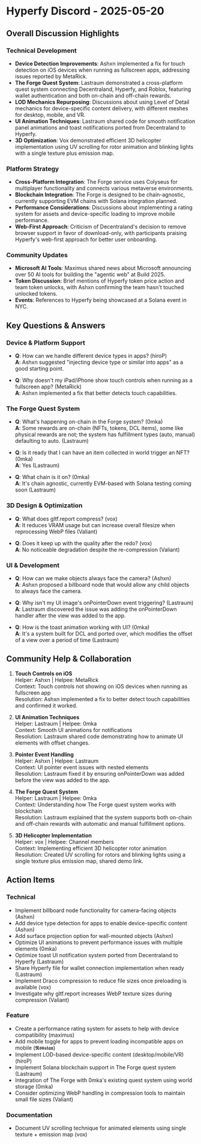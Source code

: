 # Hyperfy Discord - 2025-05-20

## Overall Discussion Highlights

### Technical Development
- **Device Detection Improvements**: Ashxn implemented a fix for touch detection on iOS devices when running as fullscreen apps, addressing issues reported by MetaRick.
- **The Forge Quest System**: Lastraum demonstrated a cross-platform quest system connecting Decentraland, Hyperfy, and Roblox, featuring wallet authentication and both on-chain and off-chain rewards.
- **LOD Mechanics Repurposing**: Discussions about using Level of Detail mechanics for device-specific content delivery, with different meshes for desktop, mobile, and VR.
- **UI Animation Techniques**: Lastraum shared code for smooth notification panel animations and toast notifications ported from Decentraland to Hyperfy.
- **3D Optimization**: Vox demonstrated efficient 3D helicopter implementation using UV scrolling for rotor animation and blinking lights with a single texture plus emission map.

### Platform Strategy
- **Cross-Platform Integration**: The Forge service uses Colyseus for multiplayer functionality and connects various metaverse environments.
- **Blockchain Integration**: The Forge is designed to be chain-agnostic, currently supporting EVM chains with Solana integration planned.
- **Performance Considerations**: Discussions about implementing a rating system for assets and device-specific loading to improve mobile performance.
- **Web-First Approach**: Criticism of Decentraland's decision to remove browser support in favor of download-only, with participants praising Hyperfy's web-first approach for better user onboarding.

### Community Updates
- **Microsoft AI Tools**: Maximus shared news about Microsoft announcing over 50 AI tools for building the "agentic web" at Build 2025.
- **Token Discussion**: Brief mentions of Hyperfy token price action and team token unlocks, with Ashxn confirming the team hasn't touched unlocked tokens.
- **Events**: References to Hyperfy being showcased at a Solana event in NYC.

## Key Questions & Answers

### Device & Platform Support
- **Q**: How can we handle different device types in apps? (hiroP)  
  **A**: Ashxn suggested "injecting device type or similar into apps" as a good starting point.

- **Q**: Why doesn't my iPad/iPhone show touch controls when running as a fullscreen app? (MetaRick)  
  **A**: Ashxn implemented a fix that better detects touch capabilities.

### The Forge Quest System
- **Q**: What's happening on-chain in the Forge system? (0mka)  
  **A**: Some rewards are on-chain (NFTs, tokens, DCL items), some like physical rewards are not; the system has fulfillment types (auto, manual) defaulting to auto. (Lastraum)

- **Q**: Is it ready that I can have an item collected in world trigger an NFT? (0mka)  
  **A**: Yes (Lastraum)

- **Q**: What chain is it on? (0mka)  
  **A**: It's chain agnostic, currently EVM-based with Solana testing coming soon (Lastraum)

### 3D Design & Optimization
- **Q**: What does gltf.report compress? (vox)  
  **A**: It reduces VRAM usage but can increase overall filesize when reprocessing WebP files (Valiant)

- **Q**: Does it keep up with the quality after the redo? (vox)  
  **A**: No noticeable degradation despite the re-compression (Valiant)

### UI & Development
- **Q**: How can we make objects always face the camera? (Ashxn)  
  **A**: Ashxn proposed a billboard node that would allow any child objects to always face the camera.

- **Q**: Why isn't my UI image's onPointerDown event triggering? (Lastraum)  
  **A**: Lastraum discovered the issue was adding the onPointerDown handler after the view was added to the app.

- **Q**: How is the toast animation working with UI? (0mka)  
  **A**: It's a system built for DCL and ported over, which modifies the offset of a view over a period of time (Lastraum)

## Community Help & Collaboration

1. **Touch Controls on iOS**  
   Helper: Ashxn | Helpee: MetaRick  
   Context: Touch controls not showing on iOS devices when running as fullscreen app  
   Resolution: Ashxn implemented a fix to better detect touch capabilities and confirmed it worked.

2. **UI Animation Techniques**  
   Helper: Lastraum | Helpee: 0mka  
   Context: Smooth UI animations for notifications  
   Resolution: Lastraum shared code demonstrating how to animate UI elements with offset changes.

3. **Pointer Event Handling**  
   Helper: Ashxn | Helpee: Lastraum  
   Context: UI pointer event issues with nested elements  
   Resolution: Lastraum fixed it by ensuring onPointerDown was added before the view was added to the app.

4. **The Forge Quest System**  
   Helper: Lastraum | Helpee: 0mka  
   Context: Understanding how The Forge quest system works with blockchain  
   Resolution: Lastraum explained that the system supports both on-chain and off-chain rewards with automatic and manual fulfillment options.

5. **3D Helicopter Implementation**  
   Helper: vox | Helpee: Channel members  
   Context: Implementing efficient 3D helicopter rotor animation  
   Resolution: Created UV scrolling for rotors and blinking lights using a single texture plus emission map, shared demo link.

## Action Items

### Technical
- Implement billboard node functionality for camera-facing objects (Ashxn)
- Add device type detection for apps to enable device-specific content (Ashxn)
- Add surface projection option for wall-mounted objects (Ashxn)
- Optimize UI animations to prevent performance issues with multiple elements (0mka)
- Optimize toast UI notification system ported from Decentraland to Hyperfy (Lastraum)
- Share Hyperfy file for wallet connection implementation when ready (Lastraum)
- Implement Draco compression to reduce file sizes once preloading is available (vox)
- Investigate why gltf.report increases WebP texture sizes during compression (Valiant)

### Feature
- Create a performance rating system for assets to help with device compatibility (maximus)
- Add mobile toggle for apps to prevent loading incompatible apps on mobile (𝕽𝖔𝖚𝖘𝖙𝖆𝖓)
- Implement LOD-based device-specific content (desktop/mobile/VR) (hiroP)
- Implement Solana blockchain support in The Forge quest system (Lastraum)
- Integration of The Forge with 0mka's existing quest system using world storage (0mka)
- Consider optimizing WebP handling in compression tools to maintain small file sizes (Valiant)

### Documentation
- Document UV scrolling technique for animated elements using single texture + emission map (vox)